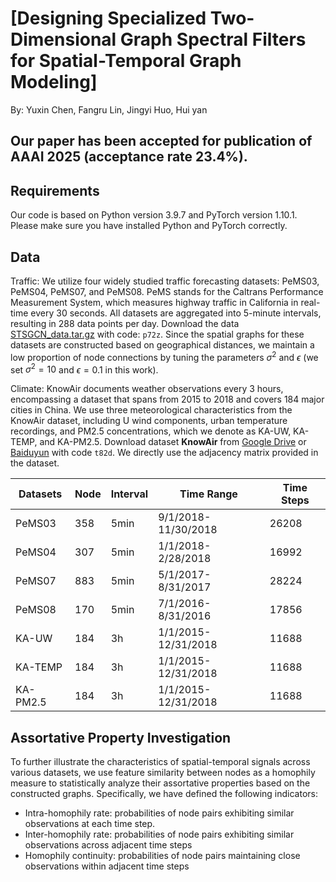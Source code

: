 # [Designing Specialized Two-Dimensional Graph Spectral Filters for Spatial-Temporal Graph Modeling]

By: Yuxin Chen, Fangru Lin, Jingyi Huo, Hui yan

## Our paper has been accepted for publication of AAAI 2025 (acceptance rate 23.4%).

## Requirements

Our code is based on Python version 3.9.7 and PyTorch version 1.10.1. Please make sure you have installed Python and PyTorch correctly.

## Data 

Traffic: We utilize four widely studied traffic forecasting datasets: PeMS03, PeMS04, PeMS07, and PeMS08. PeMS stands for the Caltrans Performance Measurement System, which measures highway traffic in California in real-time every 30 seconds. All datasets are aggregated into 5-minute intervals, resulting in 288 data points per day. Download the data [STSGCN_data.tar.gz](https://pan.baidu.com/s/1ZPIiOM__r1TRlmY4YGlolw) with code: `p72z`. Since the spatial graphs for these datasets are constructed based on geographical distances, we maintain a low proportion of node connections by tuning the parameters $\sigma^{2}$ and $\epsilon$ (we set $\sigma^{2}=10$ and $\epsilon=0.1$ in this work). 

Climate: KnowAir documents weather observations every 3 hours, encompassing a dataset that spans from 2015 to 2018 and covers 184 major cities in China. We use three meteorological characteristics from the KnowAir dataset, including U wind components, urban temperature recordings, and PM2.5 concentrations, which we denote as KA-UW, KA-TEMP, and KA-PM2.5. Download dataset **KnowAir** from [Google Drive](https://drive.google.com/open?id=1R6hS5VAgjJQ_wu8i5qoLjIxY0BG7RD1L) or [Baiduyun](https://pan.baidu.com/s/18D6Etl5Lm1E4vOLVrX0ZAw) with code `t82d`.  We directly use the adjacency matrix provided in the dataset.


| Datasets   | Node | Interval | Time Range       | Time Steps |
|------------|------|----------|------------------|------------|
| PeMS03     | 358  | 5min     | 9/1/2018-11/30/2018 | 26208     |
| PeMS04     | 307  | 5min     | 1/1/2018-2/28/2018  | 16992     |
| PeMS07     | 883  | 5min     | 5/1/2017-8/31/2017  | 28224     |
| PeMS08     | 170  | 5min     | 7/1/2016-8/31/2016  | 17856     |
| KA-UW      | 184  | 3h       | 1/1/2015-12/31/2018 | 11688     |
| KA-TEMP    | 184  | 3h       | 1/1/2015-12/31/2018 | 11688     |
| KA-PM2.5   | 184  | 3h       | 1/1/2015-12/31/2018 | 11688     |

## Assortative Property Investigation
To further illustrate the characteristics of spatial-temporal signals across various datasets, we use feature similarity between nodes as a homophily measure to statistically analyze their assortative properties based on the constructed graphs. Specifically, we have defined the following indicators:

* Intra-homophily rate: probabilities of node pairs exhibiting similar observations at each time step.
* Inter-homophily rate: probabilities of node pairs exhibiting similar observations across adjacent time steps
* Homophily continuity: probabilities of node pairs maintaining close observations within adjacent time steps
